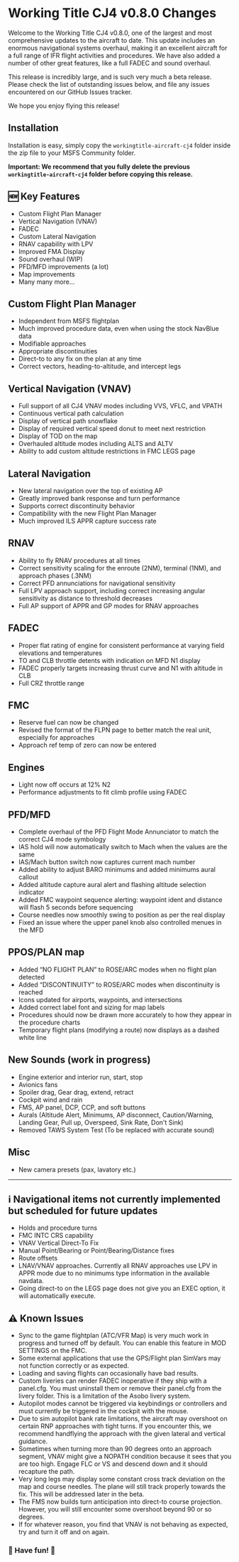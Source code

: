 # Working Title CJ4 v0.8.0 Changes

Welcome to the Working Title CJ4 v0.8.0, one of the largest and most comprehensive updates to the aircraft to date. This update includes an enormous navigational systems overhaul, making it an excellent aircraft for a full range of IFR flight activities and procedures. We have also added a number of other great features, like a full FADEC and sound overhaul.

This release is incredibly large, and is such very much a beta release. Please check the list of outstanding issues below, and file any issues encountered on our GitHub Issues tracker.

We hope you enjoy flying this release!

## Installation
Installation is easy, simply copy the `workingtitle-aircraft-cj4` folder inside the zip file to your MSFS Community folder. 

**Important: We recommend that you fully delete the previous `workingtitle-aircraft-cj4` folder before copying this release.**

## 🆕 Key Features
* Custom Flight Plan Manager
* Vertical Navigation (VNAV)
* FADEC
* Custom Lateral Navigation
* RNAV capability with LPV
* Improved FMA Display
* Sound overhaul (WIP)
* PFD/MFD improvements (a lot)
* Map improvements
* Many many more...

## Custom Flight Plan Manager
* Independent from MSFS flightplan
* Much improved procedure data, even when using the stock NavBlue data
* Modifiable approaches
* Appropriate discontinuities
* Direct-to to any fix on the plan at any time
* Correct vectors, heading-to-altitude, and intercept legs

## Vertical Navigation (VNAV)
* Full support of all CJ4 VNAV modes including VVS, VFLC, and VPATH
* Continuous vertical path calculation
* Display of vertical path snowflake
* Display of required vertical speed donut to meet next restriction
* Display of TOD on the map
* Overhauled altitude modes including ALTS and ALTV
* Ability to add custom altitude restrictions in FMC LEGS page

## Lateral Navigation
* New lateral navigation over the top of existing AP
* Greatly improved bank response and turn performance
* Supports correct discontinuity behavior
* Compatibility with the new Flight Plan Manager
* Much improved ILS APPR capture success rate

## RNAV
* Ability to fly RNAV procedures at all times
* Correct sensitivity scaling for the enroute (2NM), terminal (1NM), and approach phases (.3NM)
* Correct PFD annunciations for navigational sensitivity
* Full LPV approach support, including correct increasing angular sensitivity as distance to threshold decreases
* Full AP support of APPR and GP modes for RNAV approaches

## FADEC
* Proper flat rating of engine for consistent performance at varying field elevations and temperatures
* TO and CLB throttle detents with indication on MFD N1 display
* FADEC properly targets increasing thrust curve and N1 with altitude in CLB
* Full CRZ throttle range

## FMC
* Reserve fuel can now be changed
* Revised the format of the FLPN page to better match the real unit, especially for approaches
* Approach ref temp of zero can now be entered

## Engines
* Light now off occurs at 12% N2
* Performance adjustments to fit climb profile using FADEC

## PFD/MFD
* Complete overhaul of the PFD Flight Mode Annunciator to match the correct CJ4 mode symbology 
* IAS hold will now automatically switch to Mach when the values are the same
* IAS/Mach button switch now captures current mach number
* Added ability to adjust BARO minimums and added minimums aural callout
* Added altitude capture aural alert and flashing altitude selection indicator
* Added FMC waypoint sequence alerting: waypoint ident and distance will flash 5 seconds before sequencing
* Course needles now smoothly swing to position as per the real display
* Fixed an issue where the upper panel knob also controlled menues in the MFD

## PPOS/PLAN map
* Added “NO FLIGHT PLAN” to ROSE/ARC modes when no flight plan detected
* Added “DISCONTINUITY” to ROSE/ARC modes when discontinuity is reached
* Icons updated for airports, waypoints, and intersections
* Added correct label font and sizing for map labels
* Procedures should now be drawn more accurately to how they appear in the procedure charts
* Temporary flight plans (modifying a route) now displays as a dashed white line

## New Sounds (work in progress)
* Engine exterior and interior run, start, stop
* Avionics fans
* Spoiler drag, Gear drag, extend, retract
* Cockpit wind and rain
* FMS, AP panel, DCP, CCP, and soft buttons
* Aurals (Altitude Alert, Minimums, AP disconnect, Caution/Warning, Landing Gear, Pull up, Overspeed, Sink Rate, Don't Sink)
* Removed TAWS System Test (To be replaced with accurate sound)

## Misc
* New camera presets (pax, lavatory etc.)

---
## ℹ️ Navigational items not currently implemented but scheduled for future updates
* Holds and procedure turns
* FMC INTC CRS capability
* VNAV Vertical Direct-To Fix
* Manual Point/Bearing or Point/Bearing/Distance fixes
* Route offsets
* LNAV/VNAV approaches. Currently all RNAV approaches use LPV in APPR mode due to no minimums type information in the available navdata.
* Going direct-to on the LEGS page does not give you an EXEC option, it will automatically execute.

## ⚠️ Known Issues
* Sync to the game flightplan (ATC/VFR Map) is very much work in progress and turned off by default. You can enable this feature in MOD SETTINGS on the FMC.
* Some external applications that use the GPS/Flight plan SimVars may not function correctly or as expected.
* Loading and saving flights can occasionally have bad results.
* Custom liveries can render FADEC inoperative if they ship with a panel.cfg. You must uninstall them or remove their panel.cfg from the livery folder. This is a limitation of the Asobo livery system.
* Autopilot modes cannot be triggered via keybindings or controllers and must currently be triggered in the cockpit with the mouse.
* Due to sim autopilot bank rate limitations, the aircraft may overshoot on certain RNP approaches with tight turns. If you encounter this, we recommend handflying the approach with the given lateral and vertical guidance.
* Sometimes when turning more than 90 degrees onto an approach segment, VNAV might give a NOPATH condition because it sees that you are too high.  Engage FLC or VS and descend down and it should recapture the path.
* Very long legs may display some constant cross track deviation on the map and course needles. The plane will still track properly towards the fix. This will be addressed later in the beta.
* The FMS now builds turn anticipation into direct-to course projection. However, you will still encounter some overshoot beyond 90 or so degrees.
* If for whatever reason, you find that VNAV is not behaving as expected, try and turn it off and on again.

### 🎅 Have fun! 🎅
